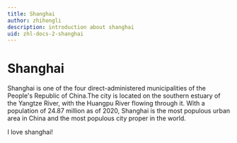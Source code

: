 ```yaml
---
title: Shanghai
author: zhihongli
description: introduction about shanghai
uid: zhl-docs-2-shanghai
---
```

# Shanghai

Shanghai is one of the four direct-administered municipalities of the People's Republic of China.The city is located on the southern estuary of the Yangtze River, with the Huangpu River flowing through it. With a population of 24.87 million as of 2020, Shanghai is the most populous urban area in China and the most populous city proper in the world. 

I love shanghai!